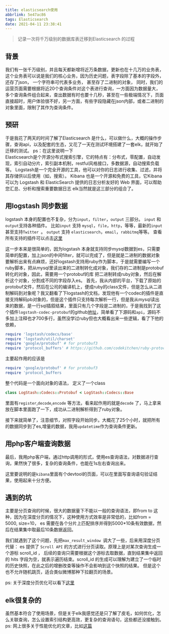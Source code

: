```yaml
---
title: elasticsearch使用
abbrlink: 5e47ac86
tags: Elasticsearch 
date: 2021-04-11 23:38:41
---
```


> 记录一次将千万级别的数据库表迁移到Elasticsearch 的过程

## 背景
我们有一张千万级别，并且每天都新增将近万条数据，更新也在十几万的业务表，这个业务表可以说是我们的核心业务，因为历史问题，表字段除了基本的字段外，还存了json， 一个字符串可代表多业务， 甚至存了二进制的对象， 同时，我们的运营页面需要根据将近20个查询条件对这个表进行查询，一方面因为数据量大，多个查询条件组合起来，查出数据有时也要十几秒，甚至在一些极端情况下，页面直接超时，用户体验很不好，另一方面，有些字段隐藏在json内部，或者二进制的对象里面，限制了其作为查询条件。

## 预研
于是我花了两天的时间了解了Elasticsearch 是什么，可以做什么，大概的操作步骤，查询api，以及配套的生态，又花了一天在测试环境搭建了一套elk，就开始了迁移的测试。
ps：在这里说明一下   
Elasticsearch是个开源分布式搜索引擎，它的特点有：分布式，零配置，自动发现，索引自动分片，索引副本机制，restful风格接口，多数据源，自动搜索负载等。
Logstash是一个完全开源的工具，他可以对你的日志进行收集、过滤，并将其存储供以后使用（如，搜索）。
Kibana 也是一个开源和免费的工具，它Kibana可以为 Logstash 和 ElasticSearch 提供的日志分析友好的 Web 界面，可以帮助您汇总、分析和搜索重要数据日志
elk当然就是这三部分的组合了。

## 用logstash 同步数据
logstash 本身的配置也不复杂，分为`input`，`filter`，`output` 三部分。
`input` 和 `output`支持各种插件。
比如`input` 支持 `mysql`，`file`，`http`，等等，最新的`input` 甚至支持`Twitter `。
`output` 支持 `elasticsearch`，`email`，`rabbitmq`等等。
查看所有支持的插件可以点击[这里](https://www.elastic.co/guide/en/logstash/7.12/introduction.html)


这一步本来是很简单的，因为logstash 本身就支持同步mysql数据到es，只需要简单的配置，加上json的中间filter，就可以完成了，但是就是二进制的数据对象要解析出来有点麻烦，还好logstash支持用ruby作为脚本，于是就需要编写一个ruby脚本，把从mysql里读出来的二进制转化成对象，我们存的二进制是protobuf转化的对象，因此，需要用一个protobuf的库 把二进制转成ruby对象，然后在解析这个对象，分割成不同的字段存入es。
首先，我从内部的平台，下载了原始的protobuf文件，然后在公司的编译机上，便成ruby的class文件，但是怎么从二进制解码到对象呢？我又翻看了下logstash的文档，发现他有一个codec的插件是直接支持解码pb对象的，但是这个插件只支持每次解析一行，但是我从mysql读出来的数据，是一行sql插叙结果，里面只有几个字段是二进制的，于是我找到了这个插件`logstash-codec-protobuf`的github[地址](https://github.com/logstash-plugins/logstash-codec-protobuf)，简单看了下源码和`api`，源码不多加上注释也才700多行，虽然没学过ruby但也大概看出来一些逻辑，看了下他的依赖，
```ruby
require 'logstash/codecs/base'
require 'logstash/util/charset'
require 'google/protobuf' # for protobuf3
require 'protocol_buffers' # https://github.com/codekitchen/ruby-protocol-buffers, for protobuf2
```
主要起作用的应该是
```ruby
require 'google/protobuf' # for protobuf3
require 'protocol_buffers
```

整个代码是一个面向对象的语法， 定义了一个class
```ruby
class LogStash::Codecs::Protobuf < LogStash::Codecs::Base
```
里面有`register`,`decode`,`encode` 等方法，看来起作用的就是`decode` 了，马上拿来放在脚本里面跑了一下，成功从二进制解析得到了ruby对象。

接下来就简单了，注意细节，对照字段开始同步。大概花了25个小时，就把所有的数据同步到了es,增量的数据，我用`updatetime`作为查询条件更新。

## 用php客户端查询数据

最后，我用php客户端，通过http调用的形式，使用es查询语法，对数据进行查询，果然快了很多，复杂的查询条件，也能在1s左右查询出来。

这里要说明的是`kibana`里面有个devtool的页面，可以在里面写查询语句验证结果，使用起来十分方便。

## 遇到的坑

主要是分页查询的时候，很大的数据量下不能以一般的查询语法，即from to 这种，因为在深度分页的情况下，这种使用方式效率是非常低的，比如from = 5000, size=10， es 需要在各个分片上匹配排序并得到5000*10条有效数据，然后在结果集中取最后10条数据返回。

我们就遇到了这个问题，先把`max_result_window `调大了一些，后来用深度分页代替：
es 提供了 `Scroll API` 的方式进行分页读取。原理上是对某次查询生成一个游标 scroll_id ， 后续的查询只需要根据这个游标去取数据，直到结果集中返回的 hits 字段为空，就表示遍历结束。scroll_id 的生成可以理解为建立了一个临时的历史快照，在此之后的增删改查等操作不会影响到这个快照的结果。
但是这个也不允许随机跳页，适合类似微博那种下拉翻页的场景。

ps: 关于深度分页优化可以看下[这里](https://juejin.cn/post/6850037275456339975)


## elk很复杂的
虽然基本符合了使用场景，但是关于elk我感觉还是只了解了皮毛，如何优化，怎么关联查询，怎么设置索引结构更高效，更复杂的查询语句，这些都还没接触到。
ps: 网上很多关于性能优化的文章，比如[这篇](https://zhuanlan.zhihu.com/p/67362440)